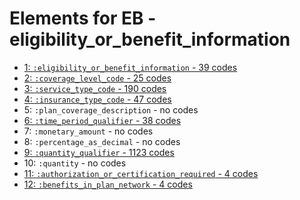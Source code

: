 # Elements for EB - eligibility_or_benefit_information
* [1: `:eligibility_or_benefit_information` - 39 codes](elements/EB_1.md)
* [2: `:coverage_level_code` - 25 codes](elements/EB_2.md)
* [3: `:service_type_code` - 190 codes](elements/EB_3.md)
* [4: `:insurance_type_code` - 47 codes](elements/EB_4.md)
* 5: `:plan_coverage_description` - no codes
* [6: `:time_period_qualifier` - 38 codes](elements/EB_6.md)
* 7: `:monetary_amount` - no codes
* 8: `:percentage_as_decimal` - no codes
* [9: `:quantity_qualifier` - 1123 codes](elements/EB_9.md)
* 10: `:quantity` - no codes
* [11: `:authorization_or_certification_required` - 4 codes](elements/EB_11.md)
* [12: `:benefits_in_plan_network` - 4 codes](elements/EB_12.md)
